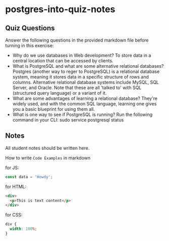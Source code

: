 # postgres-into-quiz-notes

## Quiz Questions

Answer the following questions in the provided markdown file before turning in this exercise:

- Why do we use databases in Web development?
  To store data in a central location that can be accessed by clients.
- What is PostgreSQL and what are some alternative relational databases?
  Postgres (another way to reger to PostgreSQL) is a relational database system, meaning it stores data in a specific structure of rows and columns. Alternative relational database systems include MySQL, SQL Server, and Oracle. Note that these are all 'talked to' with SQL (structured query language) or a variant of it.
- What are some advantages of learning a relational database?
  They're widely used, and with the common SQL language, learning one gives you a basic blueprint for using them all.
- What is one way to see if PostgreSQL is running?
  Run the following command in your CLI: sudo service postgresql status

## Notes

All student notes should be written here.

How to write `Code Examples` in markdown

for JS:

```javascript
const data = 'Howdy';
```

for HTML:

```html
<div>
  <p>This is text content</p>
</div>
```

for CSS:

```css
div {
  width: 100%;
}
```
